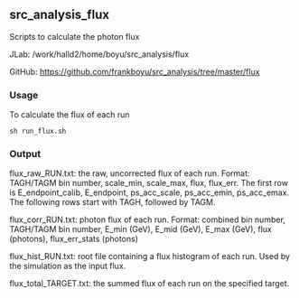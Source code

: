## src_analysis_flux

Scripts to calculate the photon flux

JLab: /work/halld2/home/boyu/src_analysis/flux

GitHub: https://github.com/frankboyu/src_analysis/tree/master/flux

### Usage

To calculate the flux of each run

`sh run_flux.sh`

### Output

flux_raw_RUN.txt: the raw, uncorrected flux of each run. Format: TAGH/TAGM bin number, scale_min, scale_max, flux, flux_err. The first row is E_endpoint_calib, E_endpoint, ps_acc_scale, ps_acc_emin, ps_acc_emax. The following rows start with TAGH, followed by TAGM.

flux_corr_RUN.txt: photon flux of each run. Format: combined bin number, TAGH/TAGM bin number, E_min (GeV), E_mid (GeV), E_max (GeV), flux (photons), flux_err_stats (photons)

flux_hist_RUN.txt: root file containing a flux histogram of each run. Used by the simulation as the input flux.

flux_total_TARGET.txt: the summed flux of each run on the specified target.